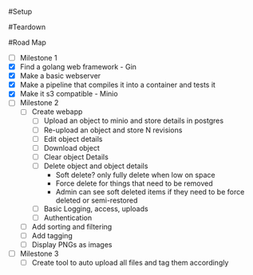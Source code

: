 #Setup

#Teardown

#Road Map
 - [ ]  Milestone 1
   - [x] Find a golang web framework - Gin
   - [x] Make a basic webserver
   - [x] Make a pipeline that compiles it into a container and tests it
   - [x] Make it s3 compatible - Minio
 - [ ] Milestone 2
   - [ ] Create webapp
     - [ ] Upload an object to minio and store details in postgres
     - [ ] Re-upload an object and store N revisions
     - [ ] Edit object details
     - [ ] Download object
     - [ ] Clear object Details
     - [ ] Delete object and object details 
       - Soft delete? only fully delete when low on space
       - Force delete for things that need to be removed
       - Admin can see soft deleted items if they need to be force deleted or semi-restored
     - [ ] Basic Logging, access, uploads
     - [ ] Authentication
   - [ ] Add sorting and filtering
   - [ ] Add tagging
   - [ ] Display PNGs as images
 - [ ] Milestone 3
   - [ ] Create tool to auto upload all files and tag them accordingly
